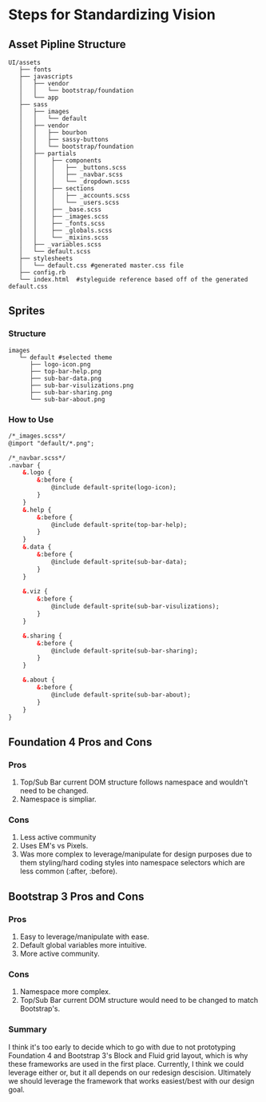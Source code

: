 Steps for Standardizing Vision
====

## Asset Pipline Structure

```UI/assets
UI/assets
   ├── fonts
   ├── javascripts
   │   ├── vendor
   │   │   └── bootstrap/foundation
   │   └── app
   ├── sass
   │   ├── images
   │   │   └── default
   │   ├── vendor
   │   │   ├── bourbon
   │   │   ├── sassy-buttons
   │   │   └── bootstrap/foundation
   │   ├── partials
   │   │    ├── components
   │   │    │   ├── _buttons.scss
   │   │    │   ├── _navbar.scss
   │   │    │   └── _dropdown.scss
   │   │    ├── sections
   │   │    │   ├── _accounts.scss
   │   │    │   └── _users.scss
   │   │    ├── _base.scss
   │   │    ├── _images.scss
   │   │    ├── _fonts.scss
   │   │    ├── _globals.scss
   │   │    └── _mixins.scss
   │   ├── _variables.scss
   │   └── default.scss
   ├── stylesheets
   │   └── default.css #generated master.css file
   ├── config.rb
   └── index.html  #styleguide reference based off of the generated default.css 
```

## Sprites
### Structure
```Sprites
images
   └─ default #selected theme
      ├── logo-icon.png
      ├── top-bar-help.png
      ├── sub-bar-data.png
      ├── sub-bar-visulizations.png
      ├── sub-bar-sharing.png
      └── sub-bar-about.png
```

### How to Use
```html
/*_images.scss*/
@import "default/*.png";
```

```html
/*_navbar.scss*/
.navbar {
	&.logo {
		&:before {
			@include default-sprite(logo-icon);	
		}
	}
	&.help {
		&:before {
			@include default-sprite(top-bar-help);	
		}
	}
	&.data {
		&:before {
			@include default-sprite(sub-bar-data);	
		}
	}
	
	&.viz {
		&:before {
			@include default-sprite(sub-bar-visulizations);	
		}
	}

	&.sharing {
		&:before {
			@include default-sprite(sub-bar-sharing);	
		}
	}

	&.about {
		&:before {
			@include default-sprite(sub-bar-about);	
		}
	}
}
```

## Foundation 4 Pros and Cons
### Pros
1. Top/Sub Bar current DOM structure follows namespace and wouldn't need to be changed.
2. Namespace is simpliar.
### Cons
1. Less active community
3. Uses EM's vs Pixels.
4. Was more complex to leverage/manipulate for design purposes due to them styling/hard coding styles into namespace selectors which are less common (:after, :before).

## Bootstrap 3 Pros and Cons
### Pros
1. Easy to leverage/manipulate with ease.
2. Default global variables more intuitive.
3. More active community.
### Cons
1. Namespace more complex.
2. Top/Sub Bar current DOM structure would need to be changed to match Bootstrap's.

### Summary
I think it's too early to decide which to go with due to not prototyping Foundation 4 and Bootstrap 3's Block and Fluid grid layout, which is why these frameworks are used in the first place.
Currently, I think we could leverage either or, but it all depends on our redesign descision.  Ultimately we should leverage the framework 
that works easiest/best with our design goal.
